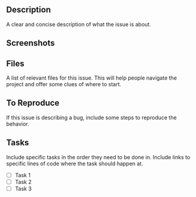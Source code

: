 ## Description

A clear and concise description of what the issue is about.

## Screenshots

## Files

A list of relevant files for this issue. This will help people navigate the project and offer some clues of where to start.

## To Reproduce

If this issue is describing a bug, include some steps to reproduce the behavior.

## Tasks

Include specific tasks in the order they need to be done in. Include links to specific lines of code where the task should happen at.

- [ ] Task 1
- [ ] Task 2
- [ ] Task 3
